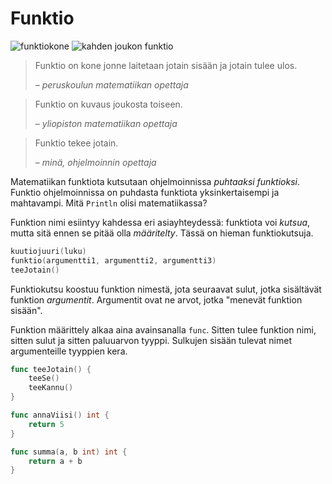 # Funktio

![funktiokone](https://upload.wikimedia.org/wikipedia/commons/thumb/3/3b/Function_machine2.svg/243px-Function_machine2.svg.png)
![kahden joukon funktio](https://upload.wikimedia.org/wikipedia/commons/thumb/d/df/Function_color_example_3.svg/223px-Function_color_example_3.svg.png)

> Funktio on kone jonne laitetaan jotain sisään ja jotain tulee ulos.
>
> – _peruskoulun matematiikan opettaja_

<!-- -->
> Funktio on kuvaus joukosta toiseen.
>
> – _yliopiston matematiikan opettaja_

<!-- -->
> Funktio tekee jotain.
>
> – _minä, ohjelmoinnin opettaja_

Matematiikan funktiota kutsutaan ohjelmoinnissa _puhtaaksi funktioksi_. Funktio ohjelmoinnissa on puhdasta funktiota yksinkertaisempi ja mahtavampi. Mitä `Println` olisi matematiikassa?

Funktion nimi esiintyy kahdessa eri asiayhteydessä: funktiota voi _kutsua_, mutta sitä ennen se pitää olla _määritelty_. Tässä on hieman funktiokutsuja.
```Go
kuutiojuuri(luku)
funktio(argumentti1, argumentti2, argumentti3)
teeJotain()
```
Funktiokutsu koostuu funktion nimestä, jota seuraavat sulut, jotka sisältävät funktion _argumentit_. Argumentit ovat ne arvot, jotka "menevät funktion sisään".

Funktion määrittely alkaa aina avainsanalla `func`. Sitten tulee funktion nimi, sitten sulut ja sitten paluuarvon tyyppi. Sulkujen sisään tulevat nimet argumenteille tyyppien kera.

```Go
func teeJotain() {
	teeSe()
	teeKannu()
}

func annaViisi() int {
	return 5
}

func summa(a, b int) int {
	return a + b
}
```
